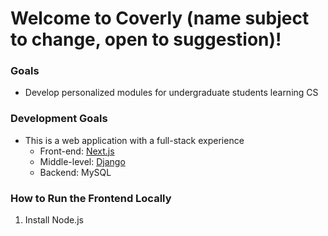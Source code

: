 # Welcome to Coverly (name subject to change, open to suggestion)!

### Goals
- Develop personalized modules for undergraduate students learning CS

### Development Goals
- This is a web application with a full-stack experience
    - Front-end: [Next.js](https://angular.dev/)
    - Middle-level: [Django](https://www.djangoproject.com/)
    - Backend: MySQL

### How to Run the Frontend Locally
1. Install Node.js
